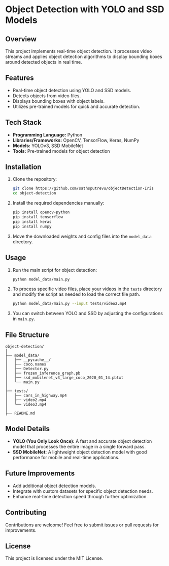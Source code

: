 # Object Detection with YOLO and SSD Models

## Overview

This project implements real-time object detection. It processes video streams and applies object detection algorithms to display bounding boxes around detected objects in real time.

## Features

- Real-time object detection using YOLO and SSD models.
- Detects objects from video files.
- Displays bounding boxes with object labels.
- Utilizes pre-trained models for quick and accurate detection.
  
## Tech Stack

- **Programming Language:** Python
- **Libraries/Frameworks:** OpenCV, TensorFlow, Keras, NumPy
- **Models:** YOLOv3, SSD MobileNet
- **Tools:** Pre-trained models for object detection

## Installation

1. Clone the repository:

    ```bash
    git clone https://github.com/sathsputrevu/objectDetection-Iris
    cd object-detection
    ```

2. Install the required dependencies manually:

    ```bash
    pip install opencv-python
    pip install tensorflow
    pip install keras
    pip install numpy
    ```

3. Move the downloaded weights and config files into the `model_data` directory.

## Usage

1. Run the main script for object detection:

    ```bash
    python model_data/main.py
    ```

2. To process specific video files, place your videos in the `tests` directory and modify the script as needed to load the correct file path.

    ```bash
    python model_data/main.py --input tests/video2.mp4
    ```

3. You can switch between YOLO and SSD by adjusting the configurations in `main.py`.

## File Structure

```
object-detection/
│
├── model_data/
│   ├── __pycache__/
│   ├── coco.names
│   ├── Detector.py
│   ├── frozen_inference_graph.pb
│   ├── ssd_mobilenet_v3_large_coco_2020_01_14.pbtxt
│   └── main.py
│
├── tests/
│   ├── cars_in_highway.mp4
│   ├── video2.mp4
│   └── video3.mp4
│
├── README.md
```

## Model Details

- **YOLO (You Only Look Once):** A fast and accurate object detection model that processes the entire image in a single forward pass.
- **SSD MobileNet:** A lightweight object detection model with good performance for mobile and real-time applications.

## Future Improvements

- Add additional object detection models.
- Integrate with custom datasets for specific object detection needs.
- Enhance real-time detection speed through further optimization.

## Contributing

Contributions are welcome! Feel free to submit issues or pull requests for improvements.

## License

This project is licensed under the MIT License.
